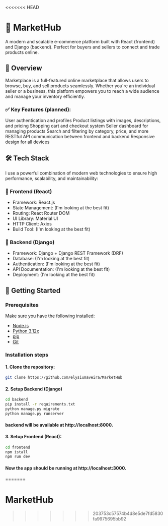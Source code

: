 <<<<<<< HEAD
# 🛒 MarketHub
A modern and scalable e-commerce platform built with React (frontend) and Django (backend). Perfect for buyers and sellers to connect and trade products online. 

## 🧩 Overview
Marketplace is a full-featured online marketplace that allows users to browse, buy, and sell products seamlessly. Whether you're an individual seller or a business, this platform empowers you to reach a wide audience and manage your inventory efficiently.

### ✅ Key Features (planned):
User authentication and profiles
Product listings with images, descriptions, and pricing
Shopping cart and checkout system
Seller dashboard for managing products
Search and filtering by category, price, and more
RESTful API communication between frontend and backend
Responsive design for all devices

## 🛠️ Tech Stack
I use a powerful combination of modern web technologies to ensure high performance, scalability, and maintainability:

### 🔹 Frontend (React)
- Framework: React.js
- State Management: (I'm looking at the best fit)
- Routing: React Router DOM
- UI Library: Material UI
- HTTP Client: Axios
- Build Tool: (I'm looking at the best fit)

### 🔹 Backend (Django)
- Framework: Django + Django REST Framework (DRF)
- Database: (I'm looking at the best fit)
- Authentication: (I'm looking at the best fit)
- API Documentation: (I'm looking at the best fit)
- Deployment: (I'm looking at the best fit)

## 🚀 Getting Started

### Prerequisites
Make sure you have the following installed:

- [Node.js](https://nodejs.org/)
- [Python 3.12x](https://www.python.org/)
- [pip](https://pypi.org/project/pip/)
- [Git](https://git-scm.com/)

### Installation steps
#### 1. Clone the repository:
```bash
git clone https://github.com/elysiumaveira/MarketHub
```

#### 2. Setup Backend (Django)
```bash
cd backend
pip install -r requirements.txt
python manage.py migrate
python manage.py runserver
```
#### backend will be available at http://localhost:8000.

#### 3. Setup Frontend (React):
```bash
cd frontend
npm istall
npm run dev
```

#### Now the app should be running at http://localhost:3000.
=======
# MarketHub
>>>>>>> 203753c57574b4d8e5de7fd5830fa9975695bb92
